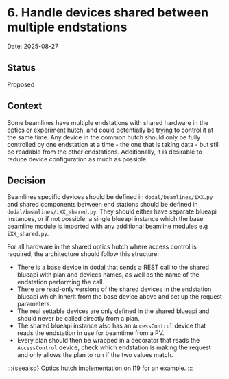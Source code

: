 # 6. Handle devices shared between multiple endstations

Date: 2025-08-27

## Status

Proposed

## Context

Some beamlines have multiple endstations with shared hardware in the optics or experiment hutch, and could potentially be trying to control it at the same time. Any device in the common hutch should only be fully controlled by one endstation at a time - the one that is taking data - but still be readable from the other endstations. Additionally, it is desirable to reduce device configuration as much as possible.

## Decision

Beamlines specific devices should be defined in `dodal/beamlines/iXX.py` and shared components between end stations should be defined in `dodal/beamlines/iXX_shared.py`. They should either have separate blueapi instances, or if not possible, a single blueapi instance which the base beamline module is imported with any additional beamline modules e.g `iXX_shared.py`.

For all hardware in the shared optics hutch where access control is required, the architecture should follow this structure:

- There is a base device in dodal that sends a REST call to the shared blueapi with plan and devices names, as well as the name of the endstation performing the call.
- There are read-only versions of the shared devices in the endstation blueapi which inherit from the base device above and set up the request parameters.
- The real settable devices are only defined in the shared blueapi and should never be called directly from a plan.
- The shared blueapi instance also has an ``AccessControl`` device that reads the endstation in use for beamtime from a PV.
- Every plan should then be wrapped in a decorator that reads the ``AccessControl`` device, check which endstation is making the request and only allows the plan to run if the two values match.


:::{seealso}
[Optics hutch implementation on I19](https://diamondlightsource.github.io/i19-bluesky/main/explanations/decisions/0004-optics-blueapi-architecture.html) for an example.
:::
